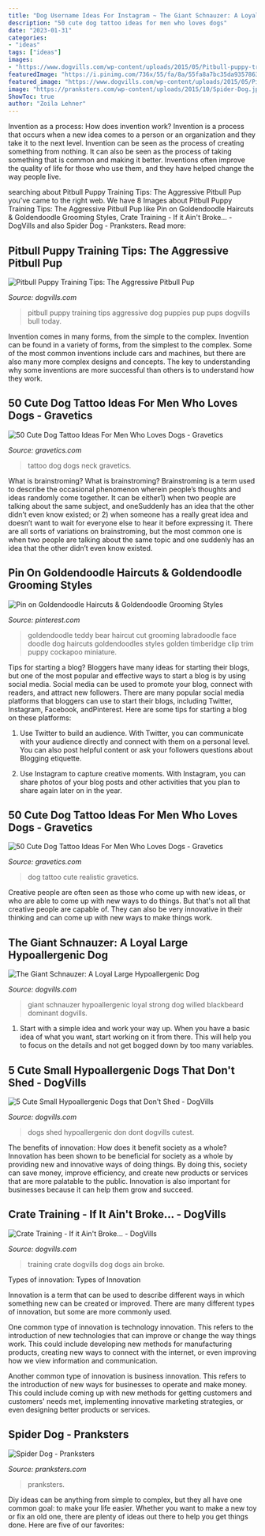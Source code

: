 ```yaml
---
title: "Dog Username Ideas For Instagram ~ The Giant Schnauzer: A Loyal Large Hypoallergenic Dog"
description: "50 cute dog tattoo ideas for men who loves dogs"
date: "2023-01-31"
categories:
- "ideas"
tags: ["ideas"]
images:
- "https://www.dogvills.com/wp-content/uploads/2015/05/Pitbull-puppy-training-tips-aggression-in-pups-683x1024.jpg"
featuredImage: "https://i.pinimg.com/736x/55/fa/8a/55fa8a7bc35da93578637f749fa840e7.jpg"
featured_image: "https://www.dogvills.com/wp-content/uploads/2015/05/Pitbull-puppy-training-tips-aggression-in-pups-683x1024.jpg"
image: "https://pranksters.com/wp-content/uploads/2015/10/Spider-Dog.jpg"
ShowToc: true
author: "Zoila Lehner"
---
```



Invention as a process: How does invention work?
Invention is a process that occurs when a new idea comes to a person or an organization and they take it to the next level. Invention can be seen as the process of creating something from nothing. It can also be seen as the process of taking something that is common and making it better. Inventions often improve the quality of life for those who use them, and they have helped change the way people live.

	

		
searching about Pitbull Puppy Training Tips: The Aggressive Pitbull Pup you've came to the right web. We have 8 Images about Pitbull Puppy Training Tips: The Aggressive Pitbull Pup like Pin on Goldendoodle Haircuts &amp; Goldendoodle Grooming Styles, Crate Training - If it Ain&#039;t Broke... - DogVills and also Spider Dog - Pranksters. Read more:
		
    
## Pitbull Puppy Training Tips: The Aggressive Pitbull Pup

<img loading=lazy src="https://www.dogvills.com/wp-content/uploads/2015/05/Pitbull-puppy-training-tips-aggression-in-pups-683x1024.jpg" onerror="this.onerror=null;this.src='https://tse2.mm.bing.net/th?id=OIP.Yznr7nsTdSElz48lrCpnhQHaLG&amp;pid=15.1';" alt="Pitbull Puppy Training Tips: The Aggressive Pitbull Pup">

_Source: dogvills.com_

>pitbull puppy training tips aggressive dog puppies pup pups dogvills bull today. 

	

Invention comes in many forms, from the simple to the complex.
Invention can be found in a variety of forms, from the simplest to the complex. Some of the most common inventions include cars and machines, but there are also many more complex designs and concepts. The key to understanding why some inventions are more successful than others is to understand how they work.

    
## 50 Cute Dog Tattoo Ideas For Men Who Loves Dogs - Gravetics

<img loading=lazy src="https://www.gravetics.com/wp-content/uploads/2017/06/Wonderful-Dog-Tattoo-On-Neck.jpg" onerror="this.onerror=null;this.src='https://tse2.mm.bing.net/th?id=OIP.-6KfnUc9ej6tl5oQeyO1ugHaJ4&amp;pid=15.1';" alt="50 Cute Dog Tattoo Ideas For Men Who Loves Dogs - Gravetics">

_Source: gravetics.com_

>tattoo dog dogs neck gravetics. 

	

What is brainstroming?
What is brainstroming? Brainstroming is a term used to describe the occasional phenomenon wherein people’s thoughts and ideas randomly come together. It can be either1) when two people are talking about the same subject, and oneSuddenly has an idea that the other didn’t even know existed; or 2) when someone has a really great idea and doesn’t want to wait for everyone else to hear it before expressing it. There are all sorts of variations on brainstroming, but the most common one is when two people are talking about the same topic and one suddenly has an idea that the other didn’t even know existed.

    
## Pin On Goldendoodle Haircuts &amp; Goldendoodle Grooming Styles

<img loading=lazy src="https://i.pinimg.com/736x/55/fa/8a/55fa8a7bc35da93578637f749fa840e7.jpg" onerror="this.onerror=null;this.src='https://tse1.mm.bing.net/th?id=OIP.efsjkmvMeiE9Wh1_aXO71wHaLy&amp;pid=15.1';" alt="Pin on Goldendoodle Haircuts &amp; Goldendoodle Grooming Styles">

_Source: pinterest.com_

>goldendoodle teddy bear haircut cut grooming labradoodle face doodle dog haircuts goldendoodles styles golden timberidge clip trim puppy cockapoo miniature. 

	

Tips for starting a blog?
Bloggers have many ideas for starting their blogs, but one of the most popular and effective ways to start a blog is by using social media. Social media can be used to promote your blog, connect with readers, and attract new followers. There are many popular social media platforms that bloggers can use to start their blogs, including Twitter, Instagram, Facebook, andPinterest. Here are some tips for starting a blog on these platforms:
1. Use Twitter to build an audience. With Twitter, you can communicate with your audience directly and connect with them on a personal level. You can also post helpful content or ask your followers questions about Blogging etiquette.

2. Use Instagram to capture creative moments. With Instagram, you can share photos of your blog posts and other activities that you plan to share again later on in the year.

    
## 50 Cute Dog Tattoo Ideas For Men Who Loves Dogs - Gravetics

<img loading=lazy src="https://www.gravetics.com/wp-content/uploads/2017/06/Realistic-Dog-On-Arm.jpg" onerror="this.onerror=null;this.src='https://tse4.mm.bing.net/th?id=OIP.dQ7MEu42MPrDxX-gXRr7RgHaHa&amp;pid=15.1';" alt="50 Cute Dog Tattoo Ideas For Men Who Loves Dogs - Gravetics">

_Source: gravetics.com_

>dog tattoo cute realistic gravetics. 

	

Creative people are often seen as those who come up with new ideas, or who are able to come up with new ways to do things. But that's not all that creative people are capable of. They can also be very innovative in their thinking and can come up with new ways to make things work.

    
## The Giant Schnauzer: A Loyal Large Hypoallergenic Dog

<img loading=lazy src="https://www.dogvills.com/wp-content/uploads/2015/09/Giant-Schnauzer-725x1024.jpg" onerror="this.onerror=null;this.src='https://tse4.mm.bing.net/th?id=OIP.MzqbDcuuXAn6sG2M-G3FdgHaKd&amp;pid=15.1';" alt="The Giant Schnauzer: A Loyal Large Hypoallergenic Dog">

_Source: dogvills.com_

>giant schnauzer hypoallergenic loyal strong dog willed blackbeard dominant dogvills. 

	

1. Start with a simple idea and work your way up. When you have a basic idea of what you want, start working on it from there. This will help you to focus on the details and not get bogged down by too many variables.

    
## 5 Cute Small Hypoallergenic Dogs That Don&#039;t Shed - DogVills

<img loading=lazy src="https://www.dogvills.com/wp-content/uploads/2015/04/Cutest-hypoallergenic-dogs-dont-shed.jpg" onerror="this.onerror=null;this.src='https://tse2.mm.bing.net/th?id=OIP.3LiI4RfgEtW2drSpV1ZJyQHaLH&amp;pid=15.1';" alt="5 Cute Small Hypoallergenic Dogs that Don&#039;t Shed - DogVills">

_Source: dogvills.com_

>dogs shed hypoallergenic don dont dogvills cutest. 

	

The benefits of innovation: How does it benefit society as a whole?
Innovation has been shown to be beneficial for society as a whole by providing new and innovative ways of doing things. By doing this, society can save money, improve efficiency, and create new products or services that are more palatable to the public. Innovation is also important for businesses because it can help them grow and succeed.

    
## Crate Training - If It Ain&#039;t Broke... - DogVills

<img loading=lazy src="https://www.dogvills.com/wp-content/uploads/2016/01/crate-training-703x1024.jpg" onerror="this.onerror=null;this.src='https://tse4.mm.bing.net/th?id=OIP.-tO6LlyWWJdCzbGLtkqVcgHaKy&amp;pid=15.1';" alt="Crate Training - If it Ain&#039;t Broke... - DogVills">

_Source: dogvills.com_

>training crate dogvills dog dogs ain broke. 

	

Types of innovation:
Types of Innovation

Innovation is a term that can be used to describe different ways in which something new can be created or improved. There are many different types of innovation, but some are more commonly used.

One common type of innovation is technology innovation. This refers to the introduction of new technologies that can improve or change the way things work. This could include developing new methods for manufacturing products, creating new ways to connect with the internet, or even improving how we view information and communication.

Another common type of innovation is business innovation. This refers to the introduction of new ways for businesses to operate and make money. This could include coming up with new methods for getting customers and customers' needs met, implementing innovative marketing strategies, or even designing better products or services.

    
## Spider Dog - Pranksters

<img loading=lazy src="https://pranksters.com/wp-content/uploads/2015/10/Spider-Dog.jpg" onerror="this.onerror=null;this.src='https://tse1.mm.bing.net/th?id=OIP.P6ILKsQR1jMATv1ScwLBfAHaEK&amp;pid=15.1';" alt="Spider Dog - Pranksters">

_Source: pranksters.com_

>pranksters. 

	

Diy ideas can be anything from simple to complex, but they all have one common goal: to make your life easier. Whether you want to make a new toy or fix an old one, there are plenty of ideas out there to help you get things done. Here are five of our favorites: 

